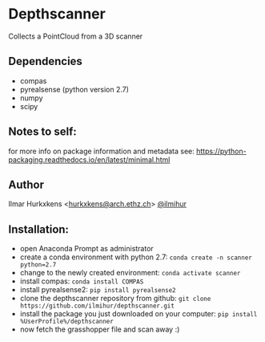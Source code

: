 # Depthscanner
Collects a PointCloud from a 3D scanner

## Dependencies
- compas
- pyrealsense (python version 2.7)
- numpy
- scipy

## Notes to self:
for more info on package information and metadata see:
https://python-packaging.readthedocs.io/en/latest/minimal.html

## Author

Ilmar Hurkxkens <<hurkxkens@arch.ethz.ch>> [@ilmihur](https://github.com/ilmihur/)

## Installation:
- open Anaconda Prompt as administrator
- create a conda environment with python 2.7: `conda create -n scanner python=2.7`
- change to the newly created environment: `conda activate scanner`
- install compas: `conda install COMPAS`
- install pyrealsense2: `pip install pyrealsense2`
- clone the depthscanner repository from github: `git clone https://github.com/ilmihur/depthscanner.git`
- install the package you just downloaded on your computer: `pip install %UserProfile%/depthscanner`
- now fetch the grasshopper file and scan away :)
